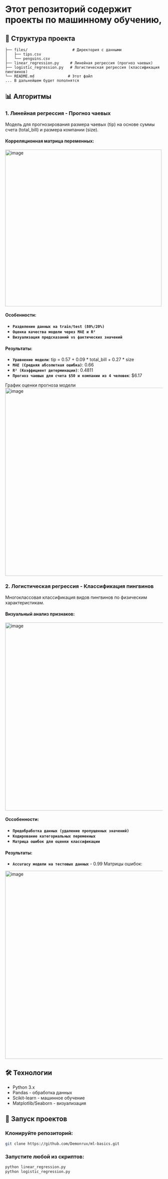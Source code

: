 # Этот репозиторий содержит проекты по машинному обучению,

## 📁 Структура проекта
```text
├── files/                    # Директория с данными
│   ├── tips.csv             
│   └── penguins.csv         
├── linear_regression.py     # Линейная регрессия (прогноз чаевых)
├── logistic_regression.py   # Логистическая регрессия (классификация пингвинов)
└── README.md               # Этот файл
... В дальнейшем будет пополнятся 
```
## 📊 Алгоритмы 
### 1. Линейная регрессия - Прогноз чаевых
Модель для прогнозирования размера чаевых (tip) на основе суммы счета (total_bill) и размера компании (size).

#### Корреляционная матрица переменных:
<img width="500" height="500" alt="image" src="https://github.com/user-attachments/assets/1ab1bdbc-2b0c-401f-92f9-0db37e10a36b" />

#### Особенности:
- **`Разделение данных на train/test (80%/20%)`**
- **`Оценка качества модели через MAE и R²`**
- **`Визуализация предсказаний vs фактических значений`**

#### Результаты:

- **`Уравнение модели`**: tip = 0.57 + 0.09 * total_bill + 0.27 * size
- **`MAE (Средняя абсолютная ошибка)`**: 0.66
- **`R² (Коэффициент детерминации)`**: 0.4811
- **`Прогноз чаевых для счета $50 и компании из 4 человек`**: $6.17

График оценки прогноза модели
<img width="800" height="600" alt="image" src="https://github.com/user-attachments/assets/3e6d80be-70eb-4716-80bd-f403865cf94d" />

### 2. Логистическая регрессия - Классификация пингвинов
Многоклассовая классификация видов пингвинов по физическим характеристикам.

#### Визуальный анализ признаков:
<img width="600" height="600" alt="image" src="https://github.com/user-attachments/assets/e33acba3-43e7-4bb6-a376-32b79bca14d7" />

#### Оссобенности:
- **`Предобработка данных (удаление пропущенных значений)`**
- **`Кодирование категориальных переменных`**
- **`Матрица ошибок для оценки классификации`**

#### Результаты:
 - **`Accuracy модели на тестовых данных`** - 0.99
Матрицы ошибок:
<img width="600" height="600" alt="image" src="https://github.com/user-attachments/assets/f52e7e1e-098f-4ec6-b26e-9fa047d4d7e3" />

## 🛠️ Технологии
- Python 3.x
- Pandas - обработка данных
- Scikit-learn - машинное обучение
- Matplotlib/Seaborn - визуализация

## 🚀 Запуск проектов
### Клонируйте репозиторий:

```bash
git clone https://github.com/Demonrux/ml-basics.git
```

### Запустите любой из скриптов:

```bash
python linear_regression.py
python logistic_regression.py
```
